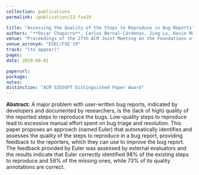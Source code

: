 ```yaml
---
collection: publications
permalink: /publication/13-fse19

title: "Assessing the Quality of the Steps to Reproduce in Bug Reports"
authors: "**Oscar Chaparro**, Carlos Bernal-Cárdenas, Jing Lu, Kevin Moran, Andrian Marcus, Massimiliano Di Penta, Denys Poshyvanyk, and Vincent Ng"
venue: "Proceedings of the 27th ACM Joint Meeting on the Foundations of Software Engineering"
venue_acronym: "ESEC/FSE'19"
track: "(to appear)"
pages: 
date: 2019-08-01

paperurl: 
package: 
notes: 
distinction: "ACM SIGSOFT Distinguished Paper Award"
---
```


**Abstract:** A major problem with user-written bug reports, indicated by developers and documented by researchers, is the (lack of high) quality of the reported steps to reproduce the bugs. Low-quality steps to reproduce lead to excessive manual effort spent on bug triage and resolution. This paper proposes an approach (named Euler) that automatically identifies and assesses the quality of the steps to reproduce in a bug report, providing feedback to the reporters, which they can use to improve the bug report. The feedback provided by Euler was assessed by external evaluators and the results indicate that Euler correctly identified 98% of the existing steps to reproduce and 58% of the missing ones, while 73% of its quality annotations are correct.